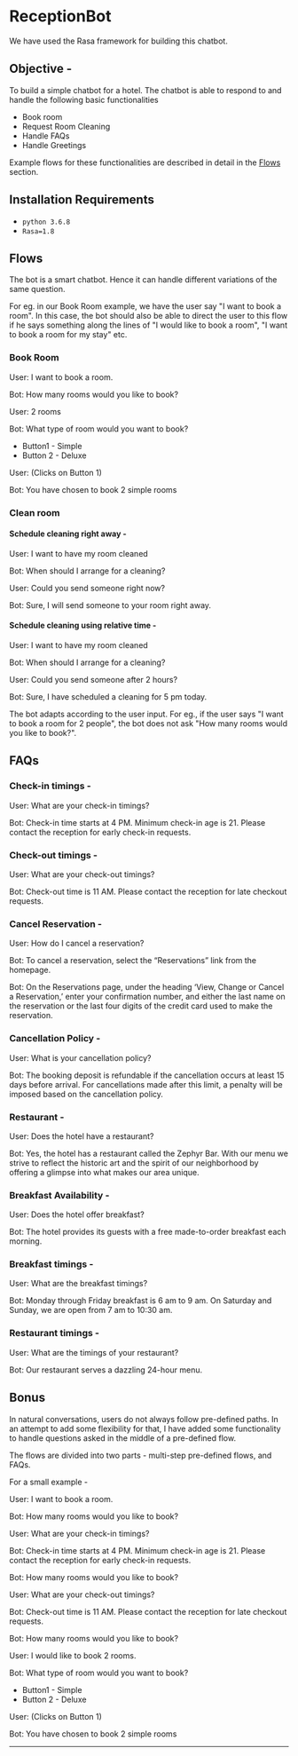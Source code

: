 # ReceptionBot
We have used the Rasa framework for building this chatbot. 

## Objective - 
To build a simple chatbot for a hotel.
The chatbot is able to respond to and handle the following basic functionalities
- Book room
- Request Room Cleaning
- Handle FAQs
- Handle Greetings

Example flows for these functionalities are described in detail in the [Flows](#flows) section.

## Installation Requirements  

- `python 3.6.8` 
- `Rasa=1.8` 

## Flows

The bot is a smart chatbot. Hence it can handle different variations of the same question. 

For eg. in our Book Room example, we have the user say "I want to book a room". In this case, the bot should also be able to direct the user to this flow if he says something along the lines of "I would like to book a room", "I want to book a room for my stay" etc.

### Book Room

User: I want to book a room.

Bot: How many rooms would you like to book?

User: 2 rooms

Bot: What type of room would you want to book?
- Button1 - Simple 
- Button 2 - Deluxe

User: (Clicks on Button 1)

Bot: You have chosen to book 2 simple rooms

### Clean room

#### Schedule cleaning right away -

User: I want to have my room cleaned

Bot: When should I arrange for a cleaning?

User: Could you send someone right now?

Bot: Sure, I will send someone to your room right away.

#### Schedule cleaning using relative time -

User: I want to have my room cleaned

Bot: When should I arrange for a cleaning?

User: Could you send someone after 2 hours?

Bot: Sure, I have scheduled a cleaning for 5 pm today.

The bot adapts according to the user input. For eg., if the user says "I want to book a room for 2 people", the bot does not ask "How many rooms would you like to book?".

## FAQs

### Check-in timings -
User: What are your check-in timings?

Bot: Check-in time starts at 4 PM. Minimum check-in age is 21. Please contact the reception for early check-in requests.

### Check-out timings -
User: What are your check-out timings?

Bot: Check-out time is 11 AM. Please contact the reception for late checkout requests.

### Cancel Reservation -
User: How do I cancel a reservation?

Bot: To cancel a reservation, select the “Reservations” link from the homepage.

Bot: On the Reservations page, under the heading ‘View, Change or Cancel a Reservation,’ enter your confirmation number, and either the last name on the reservation or the last four digits of the credit card used to make the reservation.

### Cancellation Policy -
User: What is your cancellation policy?

Bot: The booking deposit is refundable if the cancellation occurs at least 15 days before arrival. For cancellations made after this limit, a penalty will be imposed based on the cancellation policy.

### Restaurant -
User: Does the hotel have a restaurant?

Bot: Yes, the hotel has a restaurant called the Zephyr Bar. With our menu we strive to reflect the historic art and the spirit of our neighborhood by offering a glimpse into what makes our area unique.

### Breakfast Availability -
User: Does the hotel offer breakfast?

Bot: The hotel provides its guests with a free made-to-order breakfast each morning.

### Breakfast timings -
User: What are the breakfast timings?

Bot: Monday through Friday breakfast is 6 am to 9 am. On Saturday and Sunday, we are open from 7 am to 10:30 am.

### Restaurant timings -
User: What are the timings of your restaurant?

Bot: Our restaurant serves a dazzling 24-hour menu.

## Bonus 
In natural conversations, users do not always follow pre-defined paths. In an attempt to add some flexibility for that, I have added some functionality to handle questions asked in the middle of a pre-defined flow.

The flows are divided into two parts - multi-step pre-defined flows, and FAQs.

For a small example -

User: I want to book a room.

Bot: How many rooms would you like to book?

User: What are your check-in timings?

Bot: Check-in time starts at 4 PM. Minimum check-in age is 21. Please contact the reception for early check-in requests.

Bot: How many rooms would you like to book?

User: What are your check-out timings?

Bot: Check-out time is 11 AM. Please contact the reception for late checkout requests.

Bot: How many rooms would you like to book?

User: I would like to book 2 rooms.

Bot: What type of room would you want to book?
- Button1 - Simple 
- Button 2 - Deluxe

User: (Clicks on Button 1)

Bot: You have chosen to book 2 simple rooms

---
